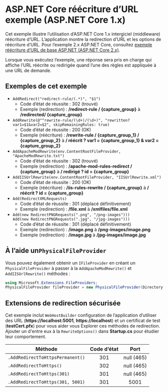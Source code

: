 # <a name="aspnet-core-url-rewriting-sample-aspnet-core-1x"></a>ASP.NET Core réécriture d’URL exemple (ASP.NET Core 1.x)

Cet exemple illustre l’utilisation d’ASP.NET Core 1.x intergiciel (middleware) réécriture d’URL. L’application montre la redirection d’URL et les options de réécriture d’URL. Pour l’exemple 2.x ASP.NET Core, consultez [exemple réécriture d’URL de base ASP.NET (ASP.NET Core 2.x)](https://github.com/aspnet/Docs/tree/master/aspnetcore/fundamentals/url-rewriting/samples/2.x).

Lorsque vous exécutez l’exemple, une réponse sera pris en charge qui affiche l’URL réécrite ou redirigée quand l’une des règles est appliquée à une URL de demande.

## <a name="examples-in-this-sample"></a>Exemples de cet exemple

* `AddRedirect("redirect-rule/(.*)", "$1")`
  - Code d’état de réussite : 302 (trouvé)
  - Exemple (redirection) : **/redirect-rule / {capture_group}** à **/redirected/ {capture_group}**
* `AddRewrite(@"^rewrite-rule/(\d+)/(\d+)", "rewritten?var1=$1&var2=$2", skipRemainingRules: true)`
  - Code d’état de réussite : 200 (OK)
  - Exemple (réécriture) : **/rewrite-rule / {capture_group_1} / {capture_group_2}** à **/ réécrit ? var1 = {capture_group_1} & var2 = {capture_group_2}**
* `AddApacheModRewrite(env.ContentRootFileProvider, "ApacheModRewrite.txt")`
  - Code d’état de réussite : 302 (trouvé)
  - Exemple (redirection) : **/apache-mod-rules-redirect / {capture_group}** à **/ redirigé ? id = {capture_group}**
* `AddIISUrlRewrite(env.ContentRootFileProvider, "IISUrlRewrite.xml")`
  - Code d’état de réussite : 200 (OK)
  - Exemple (réécriture) : **/iis-rules-rewrite / {capture_group}** à **/ réécrit ? id = {capture_group}**
* `Add(RedirectXMLRequests)`
  - Code d’état de réussite : 301 (déplacé définitivement)
  - Exemple (redirection) : **/file.xml** à **/xmlfiles/file.xml**
* `Add(new RedirectPNGRequests(".png", "/png-images")))`<br>`Add(new RedirectPNGRequests(".jpg", "/jpg-images")))`
  - Code d’état de réussite : 301 (déplacé définitivement)
  - Exemple (redirection) : **/image.png** à **/png-images/image.png**
  - Exemple (redirection) : **/image.jpg** à **/jpg-images/image.jpg**

## <a name="using-a-physicalfileprovider"></a>À l’aide un`PhysicalFileProvider`
Vous pouvez également obtenir un `IFileProvider` en créant un `PhysicalFileProvider` à passer à la `AddApacheModRewrite()` et `AddIISUrlRewrite()` méthodes :
```csharp
using Microsoft.Extensions.FileProviders;
PhysicalFileProvider fileProvider = new PhysicalFileProvider(Directory.GetCurrentDirectory());
```
## <a name="secure-redirection-extensions"></a>Extensions de redirection sécurisée
Cet exemple inclut `WebHostBuilder` configuration de l’application d’utiliser des URL (**https://localhost:5001**, **https://localhost**) et un certificat de test (**testCert.pfx**) pour vous aider vous Explorer ces méthodes de redirection. Ajouter un d'entre eux à la `RewriteOptions()` dans **Startup.cs** pour étudier leur comportement.

Méthode | Code d’état | Port
--- | :---: | :---:
`.AddRedirectToHttpsPermanent()` | 301 | null (465)
`.AddRedirectToHttps()` | 302 | null (465)
`.AddRedirectToHttps(301)` | 301 | null (465)
`.AddRedirectToHttps(301, 5001)` | 301 | 5001

